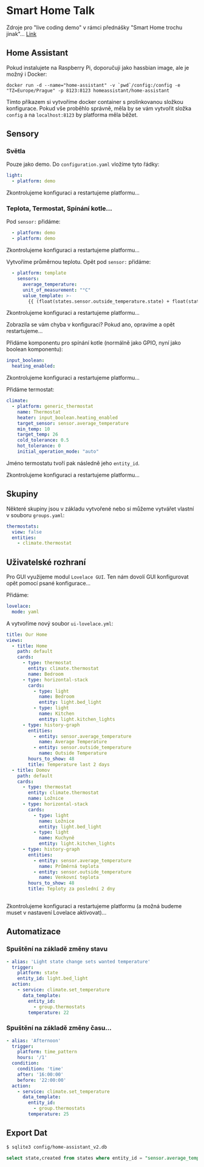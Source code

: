 # Smart Home Talk
Zdroje pro "live coding demo" v rámci přednášky "Smart Home trochu jinak"... [Link](https://docs.google.com/presentation/d/1UTx008-0oevkyYd32_VD9X9rcYITUUmxR5z1AW7NzI0/edit?usp=sharing)

## Home Assistant

Pokud instalujete na Raspberry Pi, doporučuji jako hassbian image, ale je možný i Docker: 

```
docker run -d --name="home-assistant" -v `pwd`/config:/config -e "TZ=Europe/Prague" -p 8123:8123 homeassistant/home-assistant
```

Tímto příkazem si vytvoříme docker container s prolinkovanou složkou konfigurace. Pokud vše proběhlo správně, měla by se vám vytvořit složka `config` a na `localhost:8123` by platforma měla běžet. 

## Sensory

### Světla

Pouze jako demo. Do `configuration.yaml` vložíme tyto řádky:

```yaml
light:
  - platform: demo
```

Zkontrolujeme konfiguraci a restartujeme platformu...

### Teplota, Termostat, Spínání kotle...

Pod `sensor:` přidáme:
```yaml
  - platform: demo
  - platform: demo
```
Zkontrolujeme konfiguraci a restartujeme platformu...

Vytvoříme průměrnou teplotu. Opět pod `sensor:` přidáme:

```yaml
  - platform: template
    sensors:
      average_temperature:
      unit_of_measurement: "°C"
      value_template: >-
        {{ (float(states.sensor.outside_temperature.state) + float(states.sensor.outside_temperature_2.state)) / 2 | round(2) }}
```
Zkontrolujeme konfiguraci a restartujeme platformu...

Zobrazila se vám chyba v konfiguraci? Pokud ano, opravíme a opět restartujeme...

Přidáme komponentu pro spínání kotle (normálně jako GPIO, nyní jako boolean komponentu):
```yaml
input_boolean:
  heating_enabled:
```

Zkontrolujeme konfiguraci a restartujeme platformu...

Přidáme termostat: 
```yaml
climate:
  - platform: generic_thermostat
    name: Thermostat
    heater: input_boolean.heating_enabled
    target_sensor: sensor.average_temperature
    min_temp: 10
    target_temp: 26
    cold_tolerance: 0.5
    hot_tolerance: 0
    initial_operation_mode: "auto"
```
Jméno termostatu tvoří pak následně jeho `entity_id`. 

Zkontrolujeme konfiguraci a restartujeme platformu...

## Skupiny

Některé skupiny jsou v základu vytvořené nebo si můžeme vytvářet vlastní v souboru `groups.yaml`: 
```yaml
thermostats:
  view: false
  entities: 
    - climate.thermostat
```
## Uživatelské rozhraní

Pro GUI využijeme modul `Lovelace GUI`. Ten nám dovolí GUI konfigurovat opět pomocí psané konfigurace...

Přidáme:
```yaml
lovelace:
  mode: yaml
  ```

A vytvoříme nový soubor `ui-lovelace.yml`:
```yaml
title: Our Home
views:
  - title: Home
    path: default
    cards: 
      - type: thermostat
        entity: climate.thermostat
        name: Bedroom
      - type: horizontal-stack
        cards:
          - type: light
            name: Bedroom
            entity: light.bed_light
          - type: light
            name: Kitchen
            entity: light.kitchen_lights
      - type: history-graph
        entities: 
          - entity: sensor.average_temperature
            name: Average Temperature
          - entity: sensor.outside_temperature
            name: Outside Temperature
        hours_to_show: 48
        title: Temperature last 2 days
  - title: Domov
    path: default
    cards: 
      - type: thermostat
        entity: climate.thermostat
        name: Ložnice
      - type: horizontal-stack
        cards:
          - type: light
            name: Ložnice
            entity: light.bed_light
          - type: light
            name: Kuchyně
            entity: light.kitchen_lights
      - type: history-graph
        entities: 
          - entity: sensor.average_temperature
            name: Průměrná teplota
          - entity: sensor.outside_temperature
            name: Venkovní teplota
        hours_to_show: 48
        title: Teploty za poslední 2 dny
        
```

Zkontrolujeme konfiguraci a restartujeme platformu (a možná budeme muset v nastavení Lovelace aktivovat)...

## Automatizace

### Spuštění na základě změny stavu
```yaml
- alias: 'Light state change sets wanted temperature'
  trigger:
    platform: state
    entity_id: light.bed_light
  action: 
    - service: climate.set_temperature
      data_template:
        entity_id: 
          - group.thermostats
        temperature: 22
```

### Spuštění na základě změny času...
```yaml
- alias: 'Afternoon'
  trigger:
    platform: time_pattern
    hours: '/1'
  condition:
    condition: 'time'
    after: '16:00:00'
    before: '22:00:00'
  action: 
    - service: climate.set_temperature
      data_template:
        entity_id: 
          - group.thermostats
        temperature: 25
```

## Export Dat

```bash
$ sqlite3 config/home-assistant_v2.db
```

```sql
select state,created from states where entity_id = "sensor.average_temperature";
```
